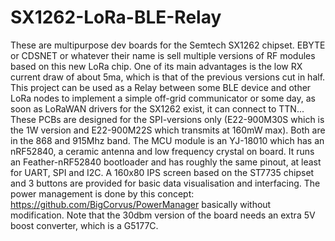 # SX1262-LoRa-BLE-Relay
These are multipurpose dev boards for the Semtech SX1262 chipset. EBYTE or CDSNET or whatever their name is sell multiple versions of RF modules based on this new LoRa chip. One of its main advantages is the low RX current draw of about 5ma, which is that of the previous versions cut in half. This project can be used as a Relay between some BLE device and other LoRa nodes to implement a simple off-grid communicator or some day, as soon as LoRaWAN drivers for the SX1262 exist, it can connect to TTN...  
These PCBs are designed for the SPI-versions only (E22-900M30S which is the 1W version and E22-900M22S which transmits at 160mW max). Both are in the 868 and 915Mhz band.  The MCU module is an YJ-18010 which has an nRF52840, a ceramic antenna and low frequency crystal on board. It runs an Feather-nRF52840 bootloader and has roughly the same pinout, at least for UART, SPI and I2C. A 160x80 IPS screen based on the ST7735 chipset and 3 buttons are provided for basic data visualisation and interfacing. The power management is done by this concept: https://github.com/BigCorvus/PowerManager basically without modification. Note that the 30dbm version of the board needs an extra 5V boost converter, which is a G5177C. 


